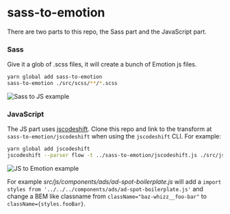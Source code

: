 # sass-to-emotion

There are two parts to this repo, the Sass part and the JavaScript part.

### Sass

Give it a glob of .scss files, it will create a bunch of Emotion js files.

```sh
yarn global add sass-to-emotion
sass-to-emotion ./src/scss/**/*.scss
```

![Sass to JS example](https://media.giphy.com/media/82oklJW3X4lQx9show/giphy.gif)

### JavaScript

The JS part uses [jscodeshift](https://github.com/facebook/jscodeshift). Clone this repo and link to the transform at `sass-to-emotion/jscodeshift` when using the `jscodeshift` CLI. For example:

```sh
yarn global add jscodeshift
jscodeshift --parser flow -t ../sass-to-emotion/jscodeshift.js ./src/js
```

![JS to Emotion example](https://media.giphy.com/media/2xFzMpZAxinybFs4im/giphy.gif)

For example *src/js/components/ads/ad-spot-boilerplate.js* will add a `import styles from '../../../components/ads/ad-spot-boilerplate.js'` and change a BEM like classname from `className="baz-whizz__foo-bar"` to `className={styles.fooBar}`.
